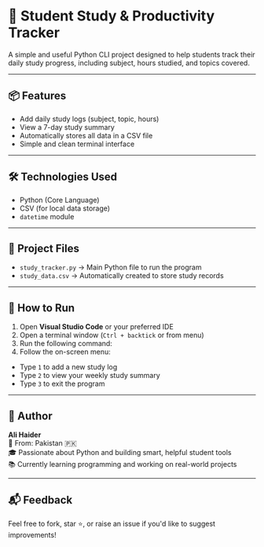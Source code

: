 # 📘 Student Study & Productivity Tracker

A simple and useful Python CLI project designed to help students track their daily study progress, including subject, hours studied, and topics covered.

---

## 📦 Features

- Add daily study logs (subject, topic, hours)
- View a 7-day study summary
- Automatically stores all data in a CSV file
- Simple and clean terminal interface

---

## 🛠 Technologies Used

- Python (Core Language)
- CSV (for local data storage)
- `datetime` module

---

## 📂 Project Files

- `study_tracker.py` → Main Python file to run the program
- `study_data.csv` → Automatically created to store study records

---

## 🚀 How to Run

1. Open **Visual Studio Code** or your preferred IDE  
2. Open a terminal window (`Ctrl + backtick` or from menu)  
3. Run the following command:
4. Follow the on-screen menu:
- Type `1` to add a new study log
- Type `2` to view your weekly study summary
- Type `3` to exit the program

---

## 👤 Author

**Ali Haider**  
📍 From: Pakistan 🇵🇰  
🎓 Passionate about Python and building smart, helpful student tools  
📚 Currently learning programming and working on real-world projects

---

## 📬 Feedback

Feel free to fork, star ⭐, or raise an issue if you'd like to suggest improvements!